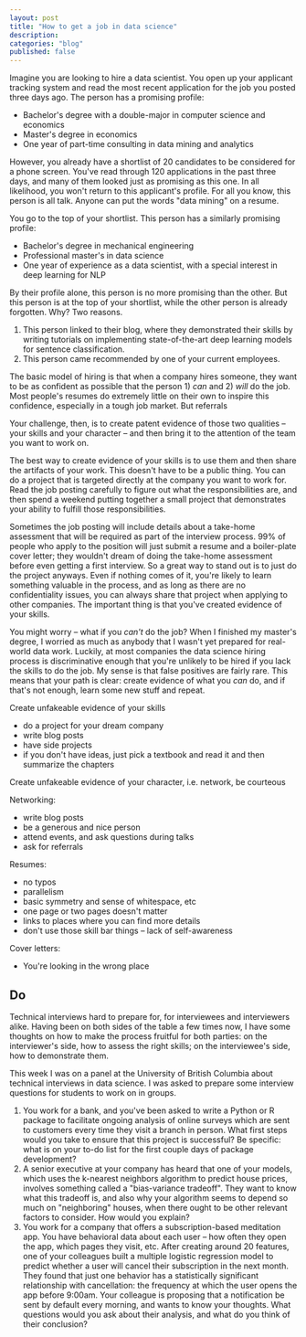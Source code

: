 ```yaml
---
layout: post
title: "How to get a job in data science"
description: 
categories: "blog"
published: false
---
```


Imagine you are looking to hire a data scientist. You open up your applicant tracking system and read the most recent application for the job you posted three days ago. The person has a promising profile:

- Bachelor's degree with a double-major in computer science and economics
- Master's degree in economics
- One year of part-time consulting in data mining and analytics

However, you already have a shortlist of 20 candidates to be considered for a phone screen. You've read through 120 applications in the past three days, and many of them looked just as promising as this one. In all likelihood, you won't return to this applicant's profile. For all you know, this person is all talk. Anyone can put the words "data mining" on a resume.

You go to the top of your shortlist. This person has a similarly promising profile:

- Bachelor's degree in mechanical engineering
- Professional master's in data science
- One year of experience as a data scientist, with a special interest in deep learning for NLP

By their profile alone, this person is no more promising than the other. But this person is at the top of your shortlist, while the other person is already forgotten. Why? Two reasons.

1. This person linked to their blog, where they demonstrated their skills by writing tutorials on implementing state-of-the-art deep learning models for sentence classification.
2. This person came recommended by one of your current employees.

The basic model of hiring is that when a company hires someone, they want to be as confident as possible that the person 1) *can* and 2) *will* do the job. Most people's resumes do extremely little on their own to inspire this confidence, especially in a tough job market. But referrals 



Your challenge, then, is to create patent evidence of those two qualities – your skills and your character – and then bring it to the attention of the team you want to work on.

The best way to create evidence of your skills is to use them and then share the artifacts of your work. This doesn't have to be a public thing. You can do a project that is targeted directly at the company you want to work for. Read the job posting carefully to figure out what the responsibilities are, and then spend a weekend putting together a small project that demonstrates your ability to fulfill those responsibilities. 

Sometimes the job posting will include details about a take-home assessment that will be required as part of the interview process. 99% of people who apply to the position will just submit a resume and a boiler-plate cover letter; they wouldn't dream of doing the take-home assessment before even getting a first interview. So a great way to stand out is to just do the project anyways. Even if nothing comes of it, you're likely to learn something valuable in the process, and as long as there are no confidentiality issues, you can always share that project when applying to other companies. The important thing is that you've created evidence of your skills.



You might worry – what if you *can't* do the job? When I finished my master's degree, I worried as much as anybody that I wasn't yet prepared for real-world data work. Luckily, at most companies the data science hiring process is discriminative enough that you're unlikely to be hired if you lack the skills to do the job. My sense is that false positives are fairly rare. This means that your path is clear: create evidence of what you *can* do, and if that's not enough, learn some new stuff and repeat.



Create unfakeable evidence of your skills

- do a project for your dream company
- write blog posts
- have side projects
- if you don't have ideas, just pick a textbook and read it and then summarize the chapters

Create unfakeable evidence of your character, i.e. network, be courteous

Networking:

- write blog posts
- be a generous and nice person
- attend events, and ask questions during talks
- ask for referrals

Resumes:

- no typos
- parallelism
- basic symmetry and sense of whitespace, etc
- one page or two pages doesn't matter
- links to places where you can find more details
- don't use those skill bar things – lack of self-awareness

Cover letters:

- You're looking in the wrong place







## Do



Technical interviews hard to prepare for, for interviewees and interviewers alike. Having been on both sides of the table a few times now, I have some thoughts on how to make the process fruitful for both parties: on the interviewer's side, how to assess the right skills; on the interviewee's side, how to demonstrate them.

This week I was on a panel at the University of British Columbia about technical interviews in data science. I was asked to prepare some interview questions for students to work on in groups.

1. You work for a bank, and you've been asked to write a Python or R package to facilitate ongoing analysis of online surveys which are sent to customers every time they visit a branch in person. What first steps would you take to ensure that this project is successful? Be specific: what is on your to-do list for the first couple days of package development?
2. A senior executive at your company has heard that one of your models, which uses the k-nearest neighbors algorithm to predict house prices, involves something called a "bias-variance tradeoff". They want to know what this tradeoff is, and also why your algorithm seems to depend so much on "neighboring" houses, when there ought to be other relevant factors to consider. How would you explain?
3. You work for a company that offers a subscription-based meditation app. You have behavioral data about each user – how often they open the app, which pages they visit, etc. After creating around 20 features, one of your colleagues built a multiple logistic regression model to predict whether a user will cancel their subscription in the next month. They found that just one behavior has a statistically significant relationship with cancellation: the frequency at which the user opens the app before 9:00am. Your colleague is proposing that a notification be sent by default every morning, and wants to know your thoughts. What questions would you ask about their analysis, and what do you think of their conclusion?